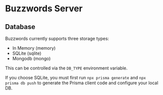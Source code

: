 # Buzzwords Server

## Database

Buzzwords currently supports three storage types:

- In Memory (memory)
- SQLite (sqlite)
- Mongodb (mongo)

This can be controlled via the `DB_TYPE` environment variable.

If you choose SQLite, you must first run `npx prisma generate` and `npx prisma db push` to generate the Prisma client code and configure your local DB.
